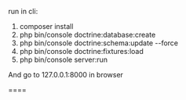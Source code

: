 run in cli:
1) composer install
2) php bin/console doctrine:database:create
3) php bin/console doctrine:schema:update --force
4) php bin/console doctrine:fixtures:load
5) php bin/console server:run

And go to 127.0.0.1:8000 in browser

====
